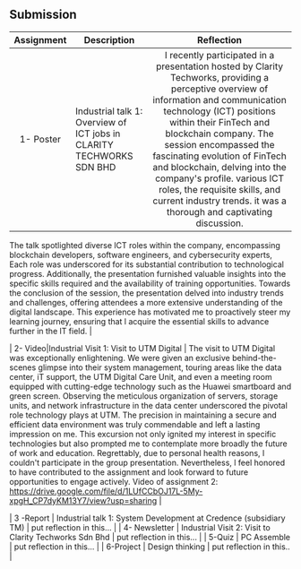 ## Submission
| Assignment | Description  | Reflection |
| :-----: |  ------ | :-----: | 
| 1- Poster | Industrial talk 1: Overview of ICT jobs in CLARITY TECHWORKS SDN BHD | I recently participated in a presentation hosted by Clarity Techworks, providing a perceptive overview of information and communication technology (ICT) positions within their FinTech and blockchain company. The session encompassed the fascinating evolution of FinTech and blockchain, delving into the company's profile. various lCT roles, the requisite skills, and current industry trends. it was a thorough and captivating discussion.
The talk spotlighted diverse lCT roles within the company, encompassing blockchain developers, software engineers, and cybersecurity experts, Each role was underscored for its substantial contribution to technological progress. Additionally, the presentation furnished valuable insights into the specific skills required and the availability of training opportunities.
Towards the conclusion of the session, the presentation delved into industry trends and challenges, offering attendees a more extensive understanding of the digital landscape. This experience has motivated me to proactively steer my learning journey, ensuring that l acquire the essential skills to advance further in the lT field. | 

| 2- Video|Industrial Visit 1: Visit to UTM Digital |  The visit to UTM Digital was exceptionally enlightening. We were given an exclusive behind-the-scenes glimpse into their system management, touring areas like the data center, iT support, the UTM Digital Care Unit, and even a meeting room equipped with cutting-edge technology such as the Huawei smartboard and green screen. Observing the meticulous organization of servers, storage units, and network infrastructure in the data center underscored the pivotal role technology plays at UTM. The precision in maintaining a secure and efficient data environment was truly commendable and left a lasting impression on me. This excursion not only ignited my interest in specific technologies but also prompted me to contemplate more broadly the future of work and education.
Regrettably, due to personal health reasons, l couldn't participate in the group presentation. Nevertheless, l feel honored to have contributed to the assignment and look forward to future opportunities to engage actively. Video of assignment 2: https://drive.google.com/file/d/1LUfCCbOJ17L-5My-xpgH_CP7dyKM13Y7/view?usp=sharing              | 

| 3 -Report | Industrial talk 1: System Development at Credence (subsidiary TM) |  put reflection in this... | 
| 4- Newsletter | Industrial Visit 2: Visit to Clarity Techworks  Sdn Bhd | put reflection in this... |
| 5-Quiz | PC Assemble | put reflection in this... |
| 6-Project | Design thinking |    put reflection in this..                                      |
